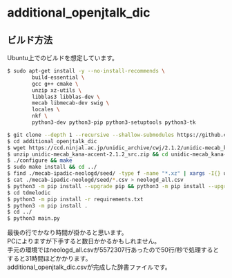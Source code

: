 # additional_openjtalk_dic

## ビルド方法
Ubuntu上でのビルドを想定しています。
```bash
$ sudo apt-get install -y --no-install-recommends \
        build-essential \
        gcc g++ cmake \
        unzip xz-utils \
      	libblas3 libblas-dev \
        mecab libmecab-dev swig \
        locales \
        nkf \
        python3-dev python3-pip python3-setuptools python3-tk

$ git clone --depth 1 --recursive --shallow-submodules https://github.com/takana-v/additional_openjtalk_dic
$ cd additional_openjtalk_dic
$ wget https://ccd.ninjal.ac.jp/unidic_archive/cwj/2.1.2/unidic-mecab_kana-accent-2.1.2_src.zip
$ unzip unidic-mecab_kana-accent-2.1.2_src.zip && cd unidic-mecab_kana-accent-2.1.2_src
$ ./configure && make
$ sudo make install && cd ../
$ find ./mecab-ipadic-neologd/seed/ -type f -name "*.xz" | xargs -I{} unxz -k {}
$ cat ./mecab-ipadic-neologd/seed/*.csv > neologd_all.csv
$ python3 -m pip install --upgrade pip && python3 -m pip install --upgrade setuptools
$ cd tdmelodic
$ python3 -m pip install -r requirements.txt
$ python3 -m pip install .
$ cd ../
$ python3 main.py
```
最後の行でかなり時間が掛かると思います。  
PCによりますが下手すると数日かかるかもしれません。  
手元の環境ではneologd_all.csvが5572307行あったので50行/秒で処理するとすると31時間ほどかかります。  
additional_openjtalk_dic.csvが完成した辞書ファイルです。  
